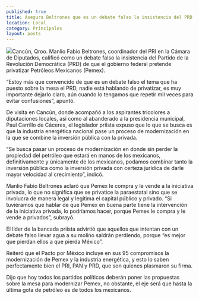 ```yaml
---
published: true
title: Asegura Beltrones que es un debate falso la insistencia del PRD sobre la privatización de Pemex
location: Local
category: Principales
layout: posts
---
```


![](http://i.imgur.com/uNvNcpPm.jpg)Cancún, Qroo. Manlio Fabio Beltrones, coordinador del PRI en la Cámara de Diputados, calificó como un debate falso la insistencia del Partido de la Revolución Democrática (PRD) de que el gobierno federal pretende privatizar Petróleos Mexicanos (Pemex).

 “Estoy más que convencido de que es un debate falso el tema que ha puesto sobre la mesa el PRD, nadie está hablando de privatizar, es muy importante dejarlo claro, aún cuando lo tengamos que repetir mil veces para evitar confusiones”, apuntó.

De visita en Cancún, donde acompañó a los aspirantes tricolores a diputaciones locales, así como al abanderado a la presidencia municipal, Paul Carrillo de Cáceres, el legislador priísta expuso que lo que se busca es que la industria energética nacional pase un proceso de modernización en la que se combine la inversión pública con la privada.

“Se busca pasar un proceso de modernización en donde sin perder la propiedad del petróleo que estará en manos de los mexicanos, definitivamente y únicamente de los mexicanos, podamos combinar tanto la inversión pública como la inversión privada con certeza jurídica de darle mayor velocidad al crecimiento”, indicó.

Manlio Fabio Beltrones aclaró que Pemex le compra y le vende a la iniciativa privada, lo que no significa que se privatice la paraestatal sino que se involucra de manera legal y legítima el capital público y privado. “Si tuviéramos que hablar de que Pemex en buena parte tiene la intervención de la iniciativa privada, lo podríamos hacer, porque Pemex le compra y le vende a privados”, subrayó.

El líder de la bancada priísta advirtió que aquellos que intentan con un debate falso llevar agua a su molino saldrán perdiendo, porque “es mejor que pierdan ellos a que pierda México”.

Reiteró que el Pacto por México incluye en sus 95 compromisos la modernización de Pemex y la industria energética, y esto lo saben perfectamente bien el PRI, PAN y PRD, que son quienes plasmaron su firma.

Dijo que hoy todos los partidos políticos deberán poner las propuestas sobre la mesa para modernizar Pemex, no obstante, el eje será que hasta la última gota de petróleo es de todos los mexicanos.
